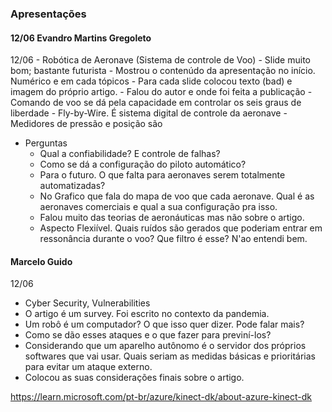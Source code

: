 ### Apresentações
#### 12/06 Evandro Martins Gregoleto
12/06 
	- Robótica de Aeronave (Sistema de controle de Voo)
	- Slide muito bom; bastante futurista
	- Mostrou o contenúdo da apresentação no início. Numérico e em cada tópicos
	- Para cada slide colocou texto (bad) e imagem do próprio artigo.
	- Falou do autor e onde foi feita a publicação
	- Comando de voo se dá pela capacidade em controlar os seis graus de liberdade
	- Fly-by-Wire. É sistema digital de controle da aeronave 
	- Medidores de pressão e posição são 
- Perguntas
	- Qual a confiabilidade? E controle de falhas?
	- Como se dá a configuração do piloto automático?
	- Para o futuro. O que falta para aeronaves serem totalmente automatizadas? 
	- No Grafico que fala do mapa de voo que cada aeronave. Qual é as aeronaves comerciais e qual a sua configuração pra isso.
	- Falou muito das teorias de aeronáuticas mas não sobre o artigo.
	- Aspecto Flexiível. Quais ruídos são gerados que poderiam entrar em ressonância durante o voo? Que filtro é esse? N'ao entendi bem. 
#### Marcelo Guido
12/06 
- Cyber Security, Vulnerabilities
- O artigo é um survey. Foi escrito no contexto da pandemia. 
- Um robô é um computador? O que isso quer dizer. Pode falar mais?
- Como se dão esses ataques e o que fazer para previní-los?
- Considerando que um aparelho autônomo é o servidor dos próprios softwares que vai usar. Quais seriam as medidas básicas e prioritárias para evitar um ataque externo.
- Colocou as suas considerações finais sobre o artigo.


https://learn.microsoft.com/pt-br/azure/kinect-dk/about-azure-kinect-dk
